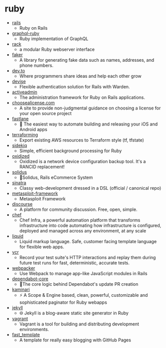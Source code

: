 # ruby
- [rails](https://github.com/rails/rails)
  - Ruby on Rails
- [graphql-ruby](https://github.com/rmosolgo/graphql-ruby)
  - Ruby implementation of GraphQL
- [rack](https://github.com/rack/rack)
  - a modular Ruby webserver interface
- [faker](https://github.com/faker-ruby/faker)
  - A library for generating fake data such as names, addresses, and phone numbers.
- [dev.to](https://github.com/thepracticaldev/dev.to)
  - Where programmers share ideas and help each other grow
- [devise](https://github.com/heartcombo/devise)
  - Flexible authentication solution for Rails with Warden.
- [activeadmin](https://github.com/activeadmin/activeadmin)
  - The administration framework for Ruby on Rails applications.
- [choosealicense.com](https://github.com/github/choosealicense.com)
  - A site to provide non-judgmental guidance on choosing a license for your open source project
- [fastlane](https://github.com/fastlane/fastlane)
  - 🚀 The easiest way to automate building and releasing your iOS and Android apps
- [terraforming](https://github.com/dtan4/terraforming)
  - Export existing AWS resources to Terraform style (tf, tfstate)
- [sidekiq](https://github.com/mperham/sidekiq)
  - Simple, efficient background processing for Ruby
- [oxidized](https://github.com/ytti/oxidized)
  - Oxidized is a network device configuration backup tool. It's a RANCID replacement!
- [solidus](https://github.com/solidusio/solidus)
  - 🛒Solidus, Rails eCommerce System
- [sinatra](https://github.com/sinatra/sinatra)
  - Classy web-development dressed in a DSL (official / canonical repo)
- [metasploit-framework](https://github.com/rapid7/metasploit-framework)
  - Metasploit Framework
- [discourse](https://github.com/discourse/discourse)
  - A platform for community discussion. Free, open, simple.
- [chef](https://github.com/chef/chef)
  - Chef Infra, a powerful automation platform that transforms infrastructure into code automating how infrastructure is configured, deployed and managed across any environment, at any scale
- [liquid](https://github.com/Shopify/liquid)
  - Liquid markup language. Safe, customer facing template language for flexible web apps.
- [vcr](https://github.com/vcr/vcr)
  - Record your test suite's HTTP interactions and replay them during future test runs for fast, deterministic, accurate tests.
- [webpacker](https://github.com/rails/webpacker)
  - Use Webpack to manage app-like JavaScript modules in Rails
- [dependabot-core](https://github.com/dependabot/dependabot-core)
  - 🤖The core logic behind Dependabot's update PR creation
- [kaminari](https://github.com/kaminari/kaminari)
  - ⚡ A Scope & Engine based, clean, powerful, customizable and sophisticated paginator for Ruby webapps
- [jekyll](https://github.com/jekyll/jekyll)
  - 🌐 Jekyll is a blog-aware static site generator in Ruby
- [vagrant](https://github.com/hashicorp/vagrant)
  - Vagrant is a tool for building and distributing development environments.
- [fast_template](https://github.com/fastai/fast_template)
  - A template for really easy blogging with GitHub Pages
